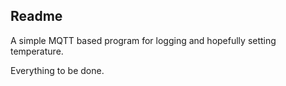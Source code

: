 ## Readme

A simple MQTT based program for logging and hopefully setting temperature.

Everything to be done.
